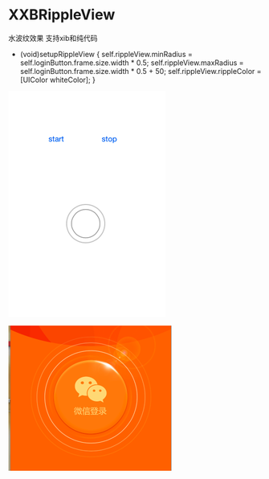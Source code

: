 # XXBRippleView
水波纹效果
支持xib和纯代码

- (void)setupRippleView
{
    self.rippleView.minRadius = self.loginButton.frame.size.width * 0.5;
    self.rippleView.maxRadius = self.loginButton.frame.size.width * 0.5 + 50;
    self.rippleView.rippleColor = [UIColor whiteColor];
}


![image](./asset/1.png)


![image](./asset/2.png)
